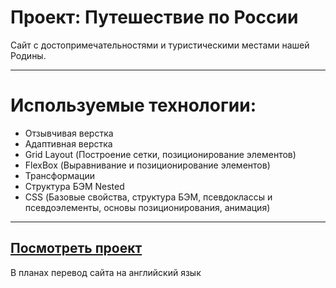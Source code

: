 # Проект: Путешествие по России

Сайт с достопримечательностями и туристическими местами нашей Родины.

---

# Используемые технологии: 
* Отзывчивая верстка
* Адаптивная верстка
* Grid Layout (Построение сетки, позиционирование элементов)
* FlexBox (Выравнивание и позиционирование элементов) 
* Трансформации
* Структура БЭМ Nested
* CSS (Базовые свойства, структура БЭМ, псевдоклассы и псевдоэлементы, основы позиционирования, анимация)

---

## [Посмотреть проект](https://atec-coda.github.io/russian-travel/)

В планах перевод сайта на английский язык